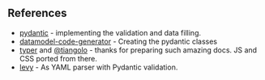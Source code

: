 ## References

- [pydantic](https://pydantic-docs.helpmanual.io/) - implementing the validation and
    data filling.
- [datamodel-code-generator](https://github.com/koxudaxi/datamodel-code-generator) - Creating the pydantic classes
- [typer](https://github.com/tiangolo/typer) and [@tiangolo](https://github.com/tiangolo) - thanks for preparing such amazing docs. JS and CSS ported from there.
- [levy](https://github.com/pmbrull/levy) - As YAML parser with Pydantic validation.
